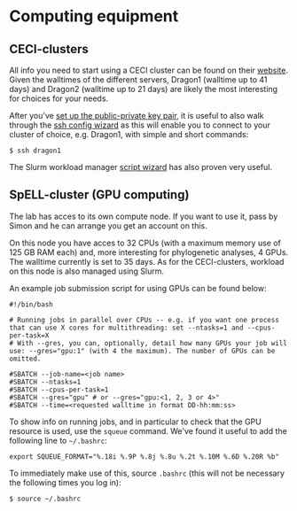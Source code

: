 # Computing equipment

## CECI-clusters

All info you need to start using a CECI cluster can be found on their [website](https://support.ceci-hpc.be/doc/). Given the walltimes of the different servers, Dragon1 (walltime up to 41 days) and Dragon2 (walltime up to 21 days) are likely the most interesting for choices for your needs. 

After you've [set up the public-private key pair](https://support.ceci-hpc.be/doc/_contents/QuickStart/ConnectingToTheClusters/FromAUnixComputer.html?highlight=ssh), it is useful to also walk through the [ssh config wizard](https://www.ceci-hpc.be/sshconfig.html) as this will enable you to connect to your cluster of choice, e.g. Dragon1, with simple and short commands:

```
$ ssh dragon1
```

The Slurm  workload manager [script wizard](https://www.ceci-hpc.be/scriptgen.html) has also proven very useful.

## SpELL-cluster (GPU computing)

The lab has acces to its own compute node. If you want to use it, pass by Simon and he can arrange you get an account on this. 

On this node you have acces to 32 CPUs (with a maximum memory use of 125 GB RAM each) and, more interesting for phylogenetic analyses, 4 GPUs. The walltime currently is set to 35 days. As for the CECI-clusters, workload on this node is also managed using Slurm. 

An example job submission script for using GPUs can be found below:

```
#!/bin/bash

# Running jobs in parallel over CPUs -- e.g. if you want one process that can use X cores for multithreading: set --ntasks=1 and --cpus-per-task=X
# With --gres, you can, optionally, detail how many GPUs your job will use: --gres="gpu:1" (with 4 the maximum). The number of GPUs can be omitted.

#SBATCH --job-name=<job name>
#SBATCH --ntasks=1
#SBATCH --cpus-per-task=1
#SBATCH --gres="gpu" # or --gres="gpu:<1, 2, 3 or 4>" 
#SBATCH --time=<requested walltime in format DD-hh:mm:ss>
```

To show info on running jobs, and in particular to check that the GPU resource is used, use the `squeue` command.
We've found it useful to add the following line to `~/.bashrc`:

```
export SQUEUE_FORMAT="%.18i %.9P %.8j %.8u %.2t %.10M %.6D %.20R %b"
```

To immediately make use of this, source `.bashrc` (this will not be necessary the following times you log in):

```
$ source ~/.bashrc
```

